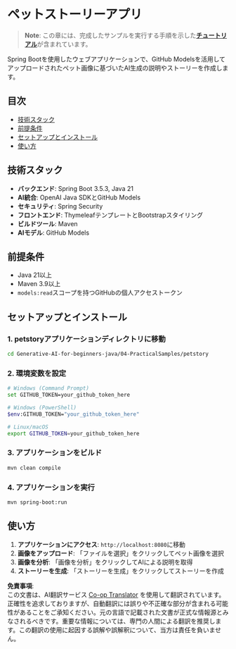 <!--
CO_OP_TRANSLATOR_METADATA:
{
  "original_hash": "69dffd84127360d3f9446b89de471abe",
  "translation_date": "2025-07-21T16:51:46+00:00",
  "source_file": "04-PracticalSamples/petstory/README.md",
  "language_code": "ja"
}
-->
# ペットストーリーアプリ

>**Note**: この章には、完成したサンプルを実行する手順を示した[**チュートリアル**](./TUTORIAL.md)が含まれています。

Spring Bootを使用したウェブアプリケーションで、GitHub Modelsを活用してアップロードされたペット画像に基づいたAI生成の説明やストーリーを作成します。

## 目次

- [技術スタック](../../../../04-PracticalSamples/petstory)
- [前提条件](../../../../04-PracticalSamples/petstory)
- [セットアップとインストール](../../../../04-PracticalSamples/petstory)
- [使い方](../../../../04-PracticalSamples/petstory)

## 技術スタック

- **バックエンド**: Spring Boot 3.5.3, Java 21
- **AI統合**: OpenAI Java SDKとGitHub Models
- **セキュリティ**: Spring Security
- **フロントエンド**: ThymeleafテンプレートとBootstrapスタイリング
- **ビルドツール**: Maven
- **AIモデル**: GitHub Models

## 前提条件

- Java 21以上
- Maven 3.9以上
- `models:read`スコープを持つGitHubの個人アクセストークン

## セットアップとインストール

### 1. petstoryアプリケーションディレクトリに移動
```bash
cd Generative-AI-for-beginners-java/04-PracticalSamples/petstory
```

### 2. 環境変数を設定
   ```bash
   # Windows (Command Prompt)
   set GITHUB_TOKEN=your_github_token_here
   
   # Windows (PowerShell)
   $env:GITHUB_TOKEN="your_github_token_here"
   
   # Linux/macOS
   export GITHUB_TOKEN=your_github_token_here
   ```

### 3. アプリケーションをビルド
```bash
mvn clean compile
```

### 4. アプリケーションを実行
```bash
mvn spring-boot:run
```

## 使い方

1. **アプリケーションにアクセス**: `http://localhost:8080`に移動
2. **画像をアップロード**: 「ファイルを選択」をクリックしてペット画像を選択
3. **画像を分析**: 「画像を分析」をクリックしてAIによる説明を取得
4. **ストーリーを生成**: 「ストーリーを生成」をクリックしてストーリーを作成

**免責事項**:  
この文書は、AI翻訳サービス [Co-op Translator](https://github.com/Azure/co-op-translator) を使用して翻訳されています。正確性を追求しておりますが、自動翻訳には誤りや不正確な部分が含まれる可能性があることをご承知ください。元の言語で記載された文書が正式な情報源とみなされるべきです。重要な情報については、専門の人間による翻訳を推奨します。この翻訳の使用に起因する誤解や誤解釈について、当方は責任を負いません。